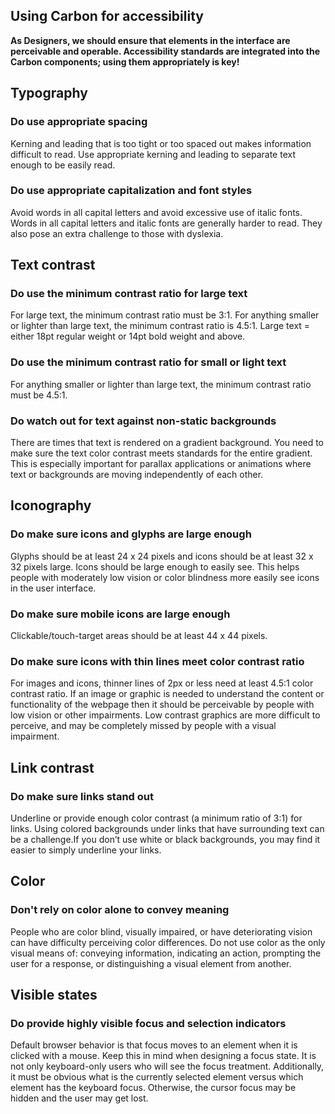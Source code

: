 ## Using Carbon for accessibility

**As Designers, we should ensure that elements in the interface are perceivable and operable. Accessibility standards are integrated into the Carbon components; using them appropriately is key!**

## Typography

### Do use appropriate spacing

Kerning and leading that is too tight or too spaced out makes information difficult to read. Use appropriate kerning and leading to separate text enough to be easily read.

<div data-insert-component="DosAndDonts13"></div>

### Do use appropriate capitalization and font styles

Avoid words in all capital letters and avoid excessive use of italic fonts. Words in all capital letters and italic fonts are generally harder to read. They also pose an extra challenge to those with dyslexia.

<div data-insert-component="DosAndDonts14"></div>

## Text contrast

### Do use the minimum contrast ratio for large text

For large text, the minimum contrast ratio must be 3:1. For anything smaller or lighter than large text, the minimum contrast ratio is 4.5:1. Large text = either 18pt regular weight or 14pt bold weight and above.

<div data-insert-component="DosAndDonts15"></div>

### Do use the minimum contrast ratio for small or light text

For anything smaller or lighter than large text, the minimum contrast ratio must be 4.5:1.

<div data-insert-component="DosAndDonts16"></div>

### Do watch out for text against non-static backgrounds

There are times that text is rendered on a gradient background. You need to make sure the text color contrast meets standards for the entire gradient. This is especially important for parallax applications or animations where text or backgrounds are moving independently of each other.

<div data-insert-component="DosAndDonts17"></div>

## Iconography

### Do make sure icons and glyphs are large enough

Glyphs should be at least 24 x 24 pixels and icons should be at least 32 x 32 pixels large. Icons should be large enough to easily see. This helps people with moderately low vision or color blindness more easily see icons in the user interface.

### Do make sure mobile icons are large enough

Clickable/touch-target areas should be at least 44 x 44 pixels.

<div data-insert-component="DosAndDonts18"></div>

### Do make sure icons with thin lines meet color contrast ratio

For images and icons, thinner lines of 2px or less need at least 4.5:1 color contrast ratio. If an image or graphic is needed to understand the content or functionality of the webpage then it should be perceivable by people with low vision or other impairments. Low contrast graphics are more difficult to perceive, and may be completely missed by people with a visual impairment.

<div data-insert-component="DosAndDonts22"></div>

## Link contrast

### Do make sure links stand out

Underline or provide enough color contrast (a minimum ratio of 3:1) for links. Using colored backgrounds under links that have surrounding text can be a challenge.If you don’t use white or black backgrounds, you may find it easier to simply underline your links.

<div data-insert-component="DosAndDonts19"></div>

## Color

### Don't rely on color alone to convey meaning

People who are color blind, visually impaired, or have deteriorating vision can have difficulty perceiving color differences. Do not use color as the only visual means of: conveying information, indicating an action, prompting the user for a response, or distinguishing a visual element from another.

<div data-insert-component="DosAndDonts20"></div>

## Visible states

### Do provide highly visible focus and selection indicators

Default browser behavior is that focus moves to an element when it is clicked with a mouse. Keep this in mind when designing a focus state. It is not only keyboard-only users who will see the focus treatment. Additionally, it must be obvious what is the currently selected element versus which element has the keyboard focus. Otherwise, the cursor focus may be hidden and the user may get lost.

<div data-insert-component="DosAndDonts21"></div>
